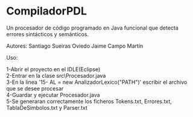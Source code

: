 # CompiladorPDL
Un procesador de código programado en Java funcional que detecta errores sintácticos y semánticos.

Autores:
Santiago Sueiras Oviedo
Jaime Campo Martín

Uso:

1-Abrir el proyecto en el IDLE(Eclipse)<br>
2-Entrar en la clase src\Procesador.java<br>
3-En la linea '15- AL = new AnalizadorLexico("PATH")' escribir el archivo que se desee procesar<br>
4-Guardar y ejecutar Procesador.java<br>
5-Se generaran correctamente los ficheros Tokens.txt, Errores.txt, TablaDeSimbolos.txt y Parser.txt<br>

